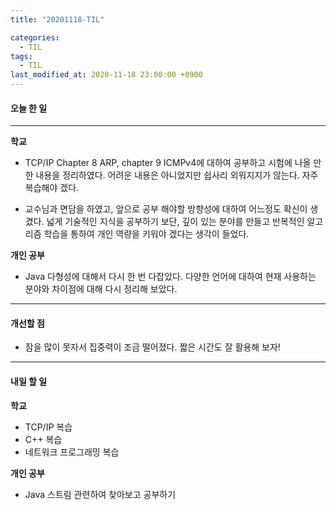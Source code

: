 ```yaml
---
title: "20201118-TIL"

categories:
  - TIL
tags:
  - TIL
last_modified_at: 2020-11-18 23:00:00 +0900
---
```


#### 오늘 한 일

---

__학교__
 - TCP/IP Chapter 8 ARP, chapter 9 ICMPv4에 대하여 공부하고 시험에 나올 만한 내용을 정리하였다. 어려운 내용은 아니었지만 쉽사리 외워지지가 않는다. 자주 복습해야 겠다.


 - 교수님과 면담을 하였고, 앞으로 공부 해야할 방향성에 대하여 어느정도 확신이 생겼다. 넓게 기술적인 지식을 공부하기 보단, 깊이 있는 분야를 만들고 반복적인 알고리즘 학습을 통하여 개인 역량을 키워야 겠다는 생각이 들었다. 


__개인 공부__
 - Java 다형성에 대해서 다시 한 번 다잡았다. 다양한 언어에 대하여 현재 사용하는 분야와 차이점에 대해 다시 정리해 보았다.  

---

#### 개선할 점
 - 잠을 많이 못자서 집중력이 조금 떨어졌다. 짧은 시간도 잘 활용해 보자!

---

#### 내일 할 일

__학교__
 - TCP/IP 복습
 - C++ 복습
 - 네트워크 프로그래밍 복습

__개인 공부__
 - Java 스트림 관련하여 찾아보고 공부하기